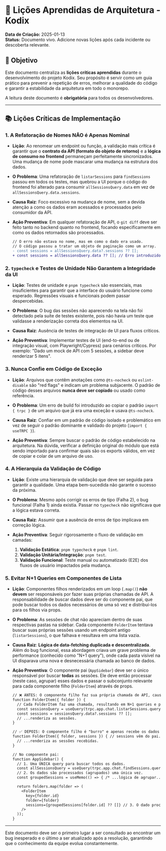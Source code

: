 # 📖 Lições Aprendidas de Arquitetura - Kodix

**Data de Criação:** 2025-01-13  
**Status:** Documento vivo. Adicione novas lições após cada incidente ou descoberta relevante.

## 🎯 Objetivo

Este documento centraliza as **lições críticas aprendidas** durante o desenvolvimento do projeto Kodix. Seu propósito é servir como um guia prático para prevenir a repetição de erros, melhorar a qualidade do código e garantir a estabilidade da arquitetura em todo o monorepo.

A leitura deste documento é **obrigatória** para todos os desenvolvedores.

---

## 📚 Lições Críticas de Implementação

### **1. A Refatoração de Nomes NÃO é Apenas Nominal**

- **Lição**: Ao renomear um endpoint ou função, a validação mais crítica é garantir que o **contrato da API (formato do objeto de retorno)** e a **lógica de consumo no frontend** permaneçam perfeitamente sincronizados. Uma mudança de nome pode mascarar uma mudança na estrutura dos dados.

- **O Problema**: Uma refatoração de `listarSessions` para `findSessions` passou em todos os testes, mas quebrou a UI porque o código do frontend foi alterado para consumir `allSessionsQuery.data` em vez de `allSessionsQuery.data.sessions`.

- **Causa Raiz**: Foco excessivo na mudança de nome, sem a devida atenção a como os dados eram acessados e processados pelo consumidor da API.

- **Ação Preventiva**: Em qualquer refatoração de API, o `git diff` deve ser feito tanto no backend quanto no frontend, focando especificamente em como os dados retornados são processados.

  ```diff
  // O erro não estava no nome, mas em como o dado era usado.
  // O código passou a tratar um objeto de paginação como um array.
  - const sessions = allSessionsQuery.data?.sessions ?? [];
  + const sessions = allSessionsQuery.data ?? []; // Erro introduzido aqui
  ```

### **2. `typecheck` e Testes de Unidade Não Garantem a Integridade da UI**

- **Lição**: Testes de unidade e `pnpm typecheck` são essenciais, mas insuficientes para garantir que a interface do usuário funcione como esperado. Regressões visuais e funcionais podem passar despercebidas.

- **O Problema**: O bug das sessões não aparecendo na tela não foi detectado pela suíte de testes existente, pois não havia um teste que validasse a renderização correta dos elementos na UI.

- **Causa Raiz**: Ausência de testes de integração de UI para fluxos críticos.

- **Ação Preventiva**: Implementar testes de UI (end-to-end ou de integração visual, com Playwright/Cypress) para cenários críticos. Por exemplo: "Dado um mock de API com 5 sessões, a sidebar deve renderizar 5 itens".

### **3. Nunca Confie em Código de Exceção**

- **Lição**: Arquivos que contêm anotações como `@ts-nocheck` ou `eslint-disable` são "red flags" e indicam um problema subjacente. O padrão de código desses arquivos **nunca deve ser copiado** ou usado como referência.

- **O Problema**: Um erro de build foi introduzido ao copiar o padrão `import { trpc }` de um arquivo que já era uma exceção e usava `@ts-nocheck`.

- **Causa Raiz**: Confiar em um padrão de código isolado e problemático em vez de seguir o padrão dominante e validado do projeto (`import { useTRPC }`).

- **Ação Preventiva**: Sempre buscar o padrão de código estabelecido na arquitetura. Na dúvida, verificar a definição original do módulo que está sendo importado para confirmar quais são os exports válidos, em vez de copiar e colar de um arquivo de uso.

### **4. A Hierarquia da Validação de Código**

- **Lição**: Existe uma hierarquia de validação que deve ser seguida para garantir a qualidade. Uma etapa bem-sucedida não garante o sucesso da próxima.

- **O Problema**: Mesmo após corrigir os erros de tipo (Falha 2), o bug funcional (Falha 1) ainda existia. Passar no `typecheck` não significava que a lógica estava correta.

- **Causa Raiz**: Assumir que a ausência de erros de tipo implicava em correção lógica.

- **Ação Preventiva**: Seguir rigorosamente o fluxo de validação em camadas:
  1.  **Validação Estática**: `pnpm typecheck` e `pnpm lint`.
  2.  **Validação Unitária/Integração**: `pnpm test`.
  3.  **Validação Funcional**: Teste manual ou automatizado (E2E) dos fluxos de usuário impactados pela mudança.

### **5. Evitar N+1 Queries em Componentes de Lista**

- **Lição**: Componentes filhos renderizados em um loop (`.map()`) **não devem** ser responsáveis por fazer suas próprias chamadas de API. A responsabilidade de buscar dados deve ser do componente pai, que pode buscar todos os dados necessários de uma só vez e distribuí-los para os filhos via props.

- **O Problema**: As sessões de chat não apareciam dentro de suas respectivas pastas na sidebar. Cada componente `FolderItem` tentava buscar suas próprias sessões usando um endpoint antigo (`listarSessions`), o que falhava e resultava em uma lista vazia.

- **Causa Raiz**: **Lógica de data-fetching duplicada e descentralizada**. Além do bug funcional, essa abordagem criava um grave problema de performance (conhecido como "N+1 query"), onde cada pasta visível na UI disparava uma nova e desnecessária chamada ao banco de dados.

- **Ação Preventiva**: O componente pai (`AppSidebar`) deve ser o único responsável por buscar **todas** as sessões. Ele deve então processar (neste caso, agrupar) esses dados e passar o subconjunto relevante para cada componente filho (`FolderItem`) através de props.

  ```diff
  // ❌ ANTES: O componente filho faz sua própria chamada de API, causando N+1 queries.
  function FolderItem({ folder }) {
    // Cada FolderItem faz uma chamada, resultando em N+1 queries e potenciais bugs.
    const sessionsQuery = useQuery(trpc.app.chat.listarSessions.queryOptions(...));
    const sessions = sessionsQuery.data?.sessions ?? [];
    // ...renderiza as sessões.
  }

  // ✅ DEPOIS: O componente filho é "burro" e apenas recebe os dados via props.
  function FolderItem({ folder, sessions }) { // sessions vêm do pai.
    // ...renderiza as sessões recebidas.
  }

  // No componente pai:
  function AppSidebar() {
    // 1. Uma ÚNICA query para buscar todos os dados.
    const allSessionsQuery = useQuery(trpc.app.chat.findSessions.queryOptions());
    // 2. Os dados são processados (agrupados) uma única vez.
    const groupedSessions = useMemo(() => { /* ...lógica de agrupar... */ }, [allSessionsQuery.data]);

    return folders.map(folder => (
      <FolderItem
        key={folder.id}
        folder={folder}
        sessions={groupedSessions[folder.id] ?? []} // 3. O dado processado é passado como prop.
      />
    ));
  }
  ```

---

Este documento deve ser o primeiro lugar a ser consultado ao encontrar um bug inesperado e o último a ser atualizado após a resolução, garantindo que o conhecimento da equipe evolua constantemente.
